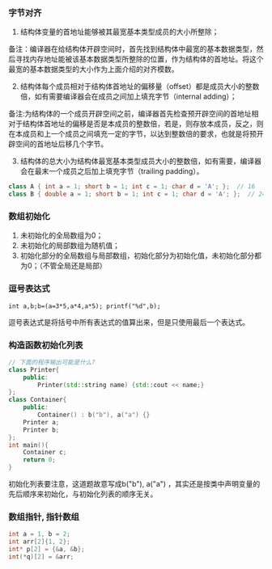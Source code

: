 


### 字节对齐


1. 结构体变量的首地址能够被其最宽基本类型成员的大小所整除；

备注：编译器在给结构体开辟空间时，首先找到结构体中最宽的基本数据类型，然后寻找内存地址能被该基本数据类型所整除的位置，作为结构体的首地址。将这个最宽的基本数据类型的大小作为上面介绍的对齐模数。

2. 结构体每个成员相对于结构体首地址的偏移量（offset）都是成员大小的整数倍，如有需要编译器会在成员之间加上填充字节（internal adding）；

备注:为结构体的一个成员开辟空间之前，编译器首先检查预开辟空间的首地址相对于结构体首地址的偏移是否是本成员的整数倍，若是，则存放本成员，反之，则在本成员和上一个成员之间填充一定的字节，以达到整数倍的要求，也就是将预开辟空间的首地址后移几个字节。

3. 结构体的总大小为结构体最宽基本类型成员大小的整数倍，如有需要，编译器会在最末一个成员之后加上填充字节（trailing padding）。

```cpp
class A { int a = 1; short b = 1; int c = 1; char d = 'A'; };  // 16
class B { double a = 1; short b = 1; int c = 1; char d = 'A'; };  // 24
```


### 数组初始化

1. 未初始化的全局数组为0；
2. 未初始化的局部数组为随机值；
3. 初始化部分的全局数组与局部数组，初始化部分为初始化值，未初始化部分都为0；（不管全局还是局部）

### 逗号表达式

`int a,b;b=(a=3*5,a*4,a*5); printf("%d",b);`

逗号表达式是将括号中所有表达式的值算出来，但是只使用最后一个表达式。


### 构造函数初始化列表

```cpp
// 下面的程序输出可能是什么?
class Printer{
    public:
        Printer(std::string name) {std::cout << name;}
};
class Container{
    public:
        Container() : b("b"), a("a") {}
    Printer a;
    Printer b;
};
int main(){
    Container c;
    return 0;
}
```

初始化列表要注意，这道题故意写成b("b"), a("a") ，其实还是按类中声明变量的先后顺序来初始化，与初始化列表的顺序无关。


### 数组指针, 指针数组

```cpp
int a = 1, b = 2;
int arr[2]{1, 2};
int* p[2] = {&a, &b};
int(*q)[2] = &arr;
```